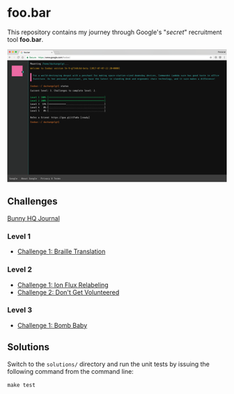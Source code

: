# foo.bar

This repository contains my journey through Google's "*secret*" recruitment tool **foo.bar**.

![](screenshot.png)

## Challenges

[Bunny HQ Journal](journal.md)

### Level 1

- [Challenge 1: Braille Translation](challenges/l1c1-braille-translation-2.md)

### Level 2

- [Challenge 1: Ion Flux Relabeling](challenges/l2c1-ion-flux-relabeling.md)
- [Challenge 2: Don't Get Volunteered](challenges/l2c2-dont-get-volunteered.md)

### Level 3

- [Challenge 1: Bomb Baby](challenges/l3c1-bomb-baby.md)

## Solutions

Switch to the `solutions/` directory and run the unit tests by issuing the following command from the command line:

    make test
